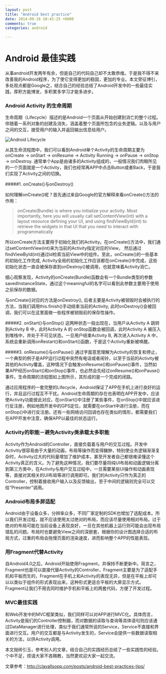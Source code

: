 ```yaml
---
layout: post
title: "Android best practice"
date: 2014-09-16 10:41:25 +0800
comments: true
categories: android

---
```

# Android 最佳实践
从事android开发两年有余，但是自己的代码自己却不太敢恭维。于是我不得不来改善我的Android程序，为了使它变得更加的稳固，更加的专业。本文旁征博引，多处观点都是Google之，结合自己的经验总结了Android开发中的一些最佳实践，厚积方能博发，多积累多学习才能多进步。

### Android Activity 的生命周期
生命周期（Lifecycle）描述的是Android一个页面从开始创建到消亡的整个过程。伴随着一系列对象的创建及消失，涵盖着整个页面所包含的业务逻辑。以及与用户之间的交互，接受用户的输入并返回输出信息给用户。

![Android Lifecycle](http://i.imgur.com/rPrTr.png)

从其生命流程图中，我们可以看到Android单个Activity的生命周期主要为 onCreate -> onStart -> onResume -> Activity Running -> onPause -> onStop -> onDestroy. 通常单个App是由诸多的Activity组成的，一般情况我们肉眼所见的一个页面就是一个Activity，我们也经常再APP中点击Button或者Back，于是我们实现了Activity之间的切换。

#####1. onCreate()与onDestroy()

如何理解onCreate()呢？首先通过来自Google的官方解释来看onCreate()方法的作用：
>onCreate(Bundle) is where you initialize your activity. Most importantly, here you will usually call setContentView(int) with a layout resource defining your UI, and using findViewById(int) to retrieve the widgets in that UI that you need to interact with programmatically

所以onCreate方法主要用于初始化我们的Activity。在onCreate()方法中，我们通过setContentView(int)来为当前的Activity指定对应的View， 然后通过findViewById(int)通过id检索当前View中的组件。至此，onCreate()的一些基本的初始化工作完成, Activity全局的初始化工作应该都在onCreate()中完成，这些初始化状态一直会被保存直到onDestroy()被调用，也就意味着Activity消亡。

细心观察发现，Activity的onCreate(Bundle)函数会有一个Bundle类型的参数savedInstanceState，通过这个meaningful的名字可以看到此参数主要用于使用之前保存的数据。

与onCreate()对应的方法是onDestroy(), 后者主要是Activity被销毁时会被执行的方法，当我们调用this.finish()手动结束当前的Activity, 此时onDestroy()会被回调，我们可以在这里面做一些程序被销毁前的保存性操作。

#####2. onStart()与onStop()
这两种状态一般出现在，当用户从Activity A 跳转到Activity B 中，此时Activity A 的 onStop函数会被回调，此时Activity A 被压入到堆栈中，并处于不可见状态。一旦用户结束Activity B, 再次进入Activity A 中，系统会重新调用onRestart()和onStart()函数，于是这个Activity重新被唤醒。

#####3. onResume()与onPause()
通过字面意思理解为Activity的恢复和停止，一个典型的例子是APP运行过程中突然有电话或者闹铃，以至于当前的Activity被其他的Activity覆盖，这种情况下会触发onResume()和onPause()事件，当然如果APP经历onStart()和onStop()事件，也必然会先经过onResume()和onPause()事件。生命周期的流程图如上图所示，其形成的是一个完成的闭路。

通过应用程序的一套完整的Lifecycle，Android保证了APP在手机上进行良好的运行，并且运行过程互不干扰。Android生命周期的存在也表明在APP开发中，应该使Activity功能彼此对应，在onStart()中注册了某些事件，在onStop()中就应该进行反注册，例如地图开发中的GPS定位，就需要在onStart中进行注册，而在onStop()中进行反注册。还有一些网络访问回调也存在类似的情形，都需要我们在APP开发中注意，确保APP以最佳的状态运行。


### Activity的职能－避免Activity类承载太多职能
Activity作为Android的Controller，直接负载着与用户的交互过程。开发中Activitiy很容易由于大量的动画，布局等操作而变得臃肿，特别使业务逻辑渐渐复杂时，Activity过大的代码量增加了维护成本，甚至开发者自己都很难读懂这个Activity真正的含义。为了避免这种情况，我们要尽量将纯UI布局和动画逻辑分离到第三方类中，在Activity与用户交互过程中，一旦需要某些UI操作和动画表现等，直接对其相关的UI布局等进行调用即可。我们的Activity只作为真正的Controller，控制着接收用户输入以及反馈输出，至于中间的逻辑则完全可以交给“Presenter”调用。

### Android布局多屏适配
Android由于设备众多，分辨率众多，不同厂家定制的SDK也增加了适配成本。所以我们开发过程，就不应该使用太过绝对的布局，而应该尽量使用相对布局。过于绝对的布局可能在当前设备上表现良好，一旦在其他机器上运行则可能会出现布局错乱的问题。布局时也要避免View之间的深嵌套，根据你的设计图选择合适的布局方式，过重的布局会拖慢页面的渲染速度，进而影响整个APP的性能表现。

### 用Fragment代替Activity
自Android4.0之后，Android开始使用Fragment，并保持不断更新中。简言之，Fragment也是可以直接代替Activity的Controller，Fragment主要是为了适配手机和平板而生的，Fragment在手机上和Activity的表现无异，但是在平板上却可以以类似于组件的形式表现出来，这种形式更适合平板的大屏显示方式。Fragment让我们不用去同时维护手机和平板上的两套代码，方便了开发过程。

### MVC最佳实践
和Web开发中的MVC框架类似，我们同样可以对APP进行MVC化。具体而言，Activity是我们的Controller控制器，而对数据的读取与查询等具体语句则应该通过DataManager进行处理，类似于我们通常所说的Service，Service不直接和界面进行交互。用户的交互都是与Activity发生的，Service会提供一些数据读取相关的方法，以供Activity调用。

本文抛砖引玉，参考别人的文章，结合自己的实践经历总结了一些实践性的经验。个中不足，烦请大家不吝赐教，当然更欢迎大家一起交流。

文章参考：http://clayallsopp.com/posts/android-best-practices-tips/